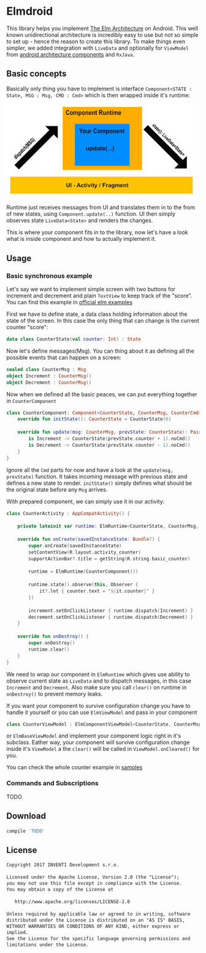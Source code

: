 # Elmdroid

This library helps you implement [The Elm Architecture][tea] on Android. This well known unidirectional architecture
is incredibly easy to use but not so simple to set up - hence the reason to create this library. To make
things even simpler, we added integration with `LiveData` and optionally for `ViewModel`
from [android architecture components][arch] and `RxJava`.

## Basic concepts
Basically only thing you have to implement is interface `Component<STATE : State, MSG : Msg, CMD : Cmd>` which
is then wrapped inside it's runtime:

![Runtime vs UI](readme-assets/runtime-vs-ui.png)

Runtime just receives messages from UI and translates them in to the from of new states,
using `Component.update(..)` function.
UI then simply observes state `LiveData<State>` and renders the changes.

This is where your component fits in to the library, now let's have a look what is inside component
and how tu actually implement it.

## Usage

### Basic synchronous example

Let's say we want to implement simple screen with two buttons for increment and decrement and plain `TextView`
to keep track of the "score". You can find this example in [official elm examples][elm-simple-example]

First we have to define state, a data class holding information about the state of the screen. In this case
the only thing that can change is the current counter "score":

```kotlin
data class CounterState(val counter: Int) : State
```

Now let's define messages(Msg). You can thing about it as defining all the possible events that can
happen on a screen:

```kotlin
sealed class CounterMsg : Msg
object Increment : CounterMsg()
object Decrement : CounterMsg()
```

Now when we defined all the basic peaces, we can put everything together in `CounterComponent`

```kotlin
class CounterComponent: Component<CounterState, CounterMsg, CounterCmd> {
    override fun initState(): CounterState = CounterState(0)

    override fun update(msg: CounterMsg, prevState: CounterState): Pair<CounterState, CounterCmd?> = when(msg){
        is Increment -> CounterState(prevState.counter + 1).noCmd()
        is Decrement -> CounterState(prevState.counter - 1).noCmd()
    }
}
```

Ignore all the `Cmd` parts for now and have a look at the `update(msg, prevState)` function. It takes incoming
message with previous state and defines a new state to render. `initState()` simply defines what should be
the original state before any `Msg` arrives.

With prepared component, we can simply use it in our activity:

```kotlin
class CounterActivity : AppCompatActivity() {

    private lateinit var runtime: ElmRuntime<CounterState, CounterMsg, CounterCmd>

    override fun onCreate(savedInstanceState: Bundle?) {
        super.onCreate(savedInstanceState)
        setContentView(R.layout.activity_counter)
        supportActionBar?.title = getString(R.string.basic_counter)

        runtime = ElmRuntime(CounterComponent())

        runtime.state().observe(this, Observer {
            it?.let { counter.text = "${it.counter}" }
        })

        increment.setOnClickListener { runtime.dispatch(Increment) }
        decrement.setOnClickListener { runtime.dispatch(Decrement) }
    }

    override fun onDestroy() {
        super.onDestroy()
        runtime.clear()
    }
}
```

We need to wrap our component in `ElmRuntime` which gives use ability to observe current state as `LiveData`
and to dispatch messages, in this case `Increment` and `Decrement`. Also make sure you  call `clear()`
on runtime in `onDestroy()` to prevent memory leaks.

If you want your component to survive configuration change you have to handle it yourself or you can use
`ElmViewModel` and pass in your component

```groovy
class CounterViewModel : ElmComponentViewModel<CounterState, CounterMsg, CounterCmd>(CounterComponent())
```

or `ElmBaseViewModel` and implement your component logic right in it's subclass.
Eather way, your component will survive configuration change inside it's `ViewModel` a the `clear()`
will be called in `ViewModel.onCleared()` for you.

You can check the whole counter example in [samples][counter-sample]

### Commands and Subscriptions

TODO

## Download

```groovy
compile 'TODO'
```

## License

    Copyright 2017 INVENTI Development s.r.o.

    Licensed under the Apache License, Version 2.0 (the "License");
    you may not use this file except in compliance with the License.
    You may obtain a copy of the License at

       http://www.apache.org/licenses/LICENSE-2.0

    Unless required by applicable law or agreed to in writing, software
    distributed under the License is distributed on an "AS IS" BASIS,
    WITHOUT WARRANTIES OR CONDITIONS OF ANY KIND, either express or implied.
    See the License for the specific language governing permissions and
    limitations under the License.





[tea]: https://guide.elm-lang.org/architecture/
[arch]: https://developer.android.com/topic/libraries/architecture/index.html
[elm-simple-example]: http://elm-lang.org/examples/buttons
[counter-sample]: https://github.com/InventiDevelopment/Elmdroid/tree/dev/sample/src/main/java/com/example/elmdroid/counter